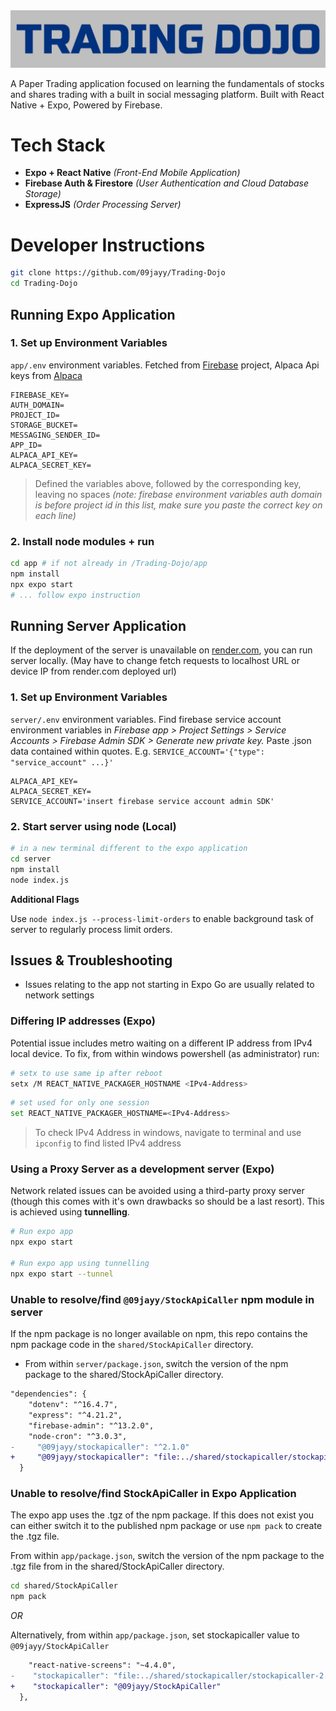          
<img src='./app/assets/logo-colour1.png' style='filter: brightness(0.75)'>

A Paper Trading application focused on learning the fundamentals of stocks and shares trading with a built in social messaging platform. Built with React Native + Expo, Powered by Firebase.

# Tech Stack

- **Expo + React Native** *(Front-End Mobile Application)*
- **Firebase Auth & Firestore** *(User Authentication and Cloud Database Storage)*
- **ExpressJS** *(Order Processing Server)*

# Developer Instructions

```bash
git clone https://github.com/09jayy/Trading-Dojo
cd Trading-Dojo
```    

## Running Expo Application

### 1. Set up Environment Variables

`app/.env` environment variables. Fetched from [Firebase](https://firebase.google.com/) project, Alpaca Api keys from [Alpaca](https://alpaca.markets/) 

```
FIREBASE_KEY= 
AUTH_DOMAIN=
PROJECT_ID=
STORAGE_BUCKET=
MESSAGING_SENDER_ID=
APP_ID=
ALPACA_API_KEY=
ALPACA_SECRET_KEY=
```

> Defined the variables above, followed by the corresponding key, leaving no spaces *(note: firebase environment variables auth domain is before project id in this list, make sure you paste the correct key on each line)*


### 2. Install node modules + run

```bash
cd app # if not already in /Trading-Dojo/app
npm install
npx expo start
# ... follow expo instruction
```

## Running Server Application

If the deployment of the server is unavailable on [render.com](https://render.com/), you can run server locally. (May have to change fetch requests to localhost URL or device IP from render.com deployed url) 

### 1. Set up Environment Variables

`server/.env` environment variables. Find firebase service account environment variables in *Firebase app > Project Settings > Service Accounts > Firebase Admin SDK > Generate new private key.* Paste .json data contained within quotes. E.g. `SERVICE_ACCOUNT='{"type": "service_account" ...}'` 

```
ALPACA_API_KEY=
ALPACA_SECRET_KEY= 
SERVICE_ACCOUNT='insert firebase service account admin SDK'
```

### 2. Start server using node (Local)

```bash
# in a new terminal different to the expo application
cd server
npm install
node index.js 
```

**Additional Flags**

Use `node index.js --process-limit-orders` to enable background task of server to regularly process limit orders. 

## Issues & Troubleshooting

- Issues relating to the app not starting in Expo Go are usually related to network settings

### Differing IP addresses (Expo)

Potential issue includes metro waiting on a different IP address from IPv4 local device. To fix, from within windows powershell (as administrator) run:

```bash
# setx to use same ip after reboot
setx /M REACT_NATIVE_PACKAGER_HOSTNAME <IPv4-Address>
```

```bash
# set used for only one session
set REACT_NATIVE_PACKAGER_HOSTNAME=<IPv4-Address>
```

> To check IPv4 Address in windows, navigate to terminal and use `ipconfig` to find listed IPv4 address

### Using a Proxy Server as a development server (Expo)

Network related issues can be avoided using a third-party proxy server (though this comes with it's own drawbacks so should be a last resort). This is achieved using **tunnelling**.

```bash
# Run expo app
npx expo start

# Run expo app using tunnelling
npx expo start --tunnel
```

### Unable to resolve/find `@09jayy/StockApiCaller` npm module in server

If the npm package is no longer available on npm, this repo contains the npm package code in the `shared/StockApiCaller` directory. 
- From within `server/package.json`, switch the version of the npm package to the shared/StockApiCaller directory.

```diff
"dependencies": {
    "dotenv": "^16.4.7",
    "express": "^4.21.2",
    "firebase-admin": "^13.2.0",
    "node-cron": "^3.0.3",
-     "@09jayy/stockapicaller": "^2.1.0"
+     "@09jayy/stockapicaller": "file:../shared/stockapicaller/stockapicaller-2.1.0.tgz"
  }
```

### Unable to resolve/find StockApiCaller in Expo Application

The expo app uses the .tgz of the npm package. If this does not exist you can either switch it to the published npm package or use `npm pack` to create the .tgz file. 

From within `app/package.json`, switch the version of the npm package to the .tgz file from in the shared/StockApiCaller directory.

```bash
cd shared/StockApiCaller
npm pack
```

*OR*

Alternatively, from within `app/package.json`, set stockapicaller value to `@09jayy/StockApiCaller`

```diff
    "react-native-screens": "~4.4.0",
-    "stockapicaller": "file:../shared/stockapicaller/stockapicaller-2.1.0.tgz"
+    "stockapicaller": "@09jayy/StockApiCaller"
  },
```